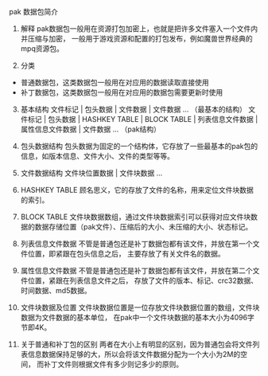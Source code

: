 pak 数据包简介

1. 解释
   pak数据包一般用在资源打包加密上，也就是把许多文件塞入一个文件内并压缩与加密，
   一般用于游戏资源和配置的打包发布，例如魔兽世界经典的mpq资源包。

2. 分类
  - 普通数据包，这类数据包一般用在对应用的数据读取直接使用
  - 补丁数据包，这类数据包一般用在对应用的数据包需要更新时使用

3. 基本结构
  文件标记 | 包头数据 | 文件数据 | 文件数据 ... （最基本的结构）
  文件标记 | 包头数据 | HASHKEY TABLE | BLOCK TABLE |  列表信息文件数据 | 属性信息文件数据 | 文件数据 ... （pak结构）

4. 包头数据结构
  包头数据为固定的一个结构体，它存放了一些最基本的pak包的信息，如版本信息、文件大小、文件的类型等等。

5. 文件数据结构
  文件块位置数据 | 文件块数据 ...

6. HASHKEY TABLE
  顾名思义，它的存放了文件的名称，用来定位文件块数据的索引。

7. BLOCK TABLE
  文件块数据数组，通过文件块数据索引可以获得对应文件块数据的数据存储位置（pak文件）、压缩后的大小、未压缩的大小、状态标记。

8. 列表信息文件数据
  不管是普通包还是补丁数据包都有该文件，并放在第一个文件位置，即紧跟在包头信息之后，
  主要存放了有关文件名的数据。

9. 属性信息文件数据
  不管是普通包还是补丁数据包都有该文件，并放在第二个文件位置，紧跟在列表信息文件之后，
  存放了文件的版本、标记、crc32数据、时间数据、md5数据。

10. 文件块数据及位置
  文件块数据位置是一位存放文件块数据位置的数组，文件块数据为文件数据的基本单位，
  在pak中一个文件块数据的基本大小为4096字节即4K。

11. 关于普通和补丁包的区别
  两者在大小上有明显的区别，因为普通包会将文件列表信息数据保持足够的大，所以会将该文件数据分配为一个大小为2M的空间，
  而补丁文件则根据文件有多少则记多少的原则。
